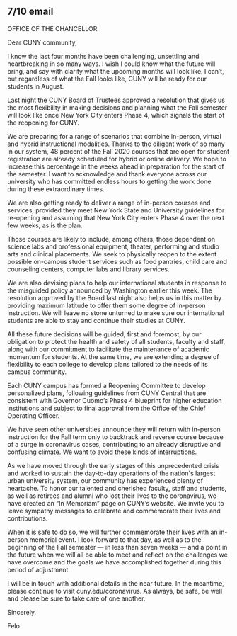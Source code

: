 7/10 email
---
OFFICE OF THE CHANCELLOR

Dear CUNY community,

I know the last four months have been challenging, unsettling and heartbreaking in so many ways. I wish I could know what the future will bring, and say with clarity what the upcoming months will look like. I can’t, but regardless of what the Fall looks like, CUNY will be ready for our students in August. 

Last night the CUNY Board of Trustees approved a resolution that gives us the most flexibility in making decisions and planning what the Fall semester will look like once New York City enters Phase 4, which signals the start of the reopening for CUNY.

We are preparing for a range of scenarios that combine in-person, virtual and hybrid instructional modalities. Thanks to the diligent work of so many in our system, 48 percent of the Fall 2020 courses that are open for student registration are already scheduled for hybrid or online delivery. We hope to increase this percentage in the weeks ahead in preparation for the start of the semester. I want to acknowledge and thank everyone across our university who has committed endless hours to getting the work done during these extraordinary times.   

We are also getting ready to deliver a range of in-person courses and services, provided they meet New York State and University guidelines for re-opening and assuming that New York City enters Phase 4 over the next few weeks, as is the plan.

Those courses are likely to include, among others, those dependent on science labs and professional equipment, theater, performing and studio arts and clinical placements. We seek to physically reopen to the extent possible on-campus student services such as food pantries, child care and counseling centers, computer labs and library services.

We are also devising plans to help our international students in response to the misguided policy announced by Washington earlier this week. The resolution approved by the Board last night also helps us in this matter by providing maximum latitude to offer them some degree of in-person instruction. We will leave no stone unturned to make sure our international students are able to stay and continue their studies at CUNY.

All these future decisions will be guided, first and foremost, by our obligation to protect the health and safety of all students, faculty and staff, along with our commitment to facilitate the maintenance of academic momentum for students. At the same time, we are extending a degree of flexibility to each college to develop plans tailored to the needs of its campus community. 

Each CUNY campus has formed a Reopening Committee to develop personalized plans, following guidelines from CUNY Central that are consistent with Governor Cuomo’s Phase 4 blueprint for higher education institutions and subject to final approval from the Office of the Chief Operating Officer. 

We have seen other universities announce they will return with in-person instruction for the Fall term only to backtrack and reverse course because of a surge in coronavirus cases, contributing to an already disruptive and confusing climate. We want to avoid these kinds of interruptions.  

As we have moved through the early stages of this unprecedented crisis and worked to sustain the day-to-day operations of the nation's largest urban university system, our community has experienced plenty of heartache. To honor our talented and cherished faculty, staff and students, as well as retirees and alumni who lost their lives to the coronavirus, we have created an “In Memoriam” page on CUNY’s website. We invite you to leave sympathy messages to celebrate and commemorate their lives and contributions. 

When it is safe to do so, we will further commemorate their lives with an in-person memorial event. I look forward to that day, as well as to the beginning of the Fall semester — in less than seven weeks — and a point in the future when we will all be able to meet and reflect on the challenges we have overcome and the goals we have accomplished together during this period of adjustment. 

I will be in touch with additional details in the near future. In the meantime, please continue to visit cuny.edu/coronavirus. As always, be safe, be well and please be sure to take care of one another.

Sincerely,

Felo
